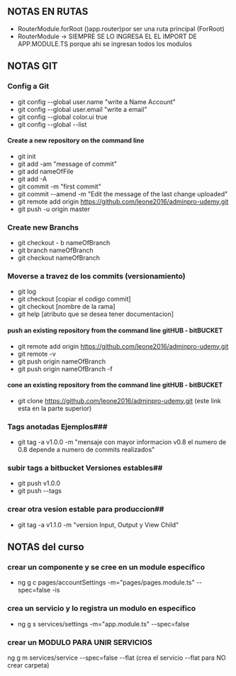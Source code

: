 ## NOTAS EN RUTAS
* RouterModule.forRoot ()app.router)por ser una ruta principal (ForRoot)
* RouterModule -> SIEMPRE SE LO INGRESA EL EL IMPORT DE APP.MODULE.TS porque ahi se ingresan todos los modulos
## NOTAS GIT
### Config a Git ###

* git config --global user.name "write a Name Account"
* git config --global user.email "write a email"
* git config --global color.ui true
* git config --global --list

#### Create a new repository on the command line ###

* git init
* git add -am "message of commit"       
* git add nameOfFile                    
* git add -A                            
* git commit -m "first commit"
* git commit --amend -m "Edit the message of the last change uploaded"
* git remote add origin https://github.com/leone2016/adminpro-udemy.git
* git push -u origin master 

### Create new Branchs  ##
* git checkout  - b nameOfBranch         
* git branch nameOfBranch                
* git checkout nameOfBranch      

### Moverse a travez de los commits (versionamiento) ###

* git log
* git checkout [copiar el codigo commit]
* git checkout [nombre de la rama]
* git help [atributo que se desea tener documentacion]        

#### push an existing repository from the command line gitHUB - bitBUCKET ###

* git remote add origin https://github.com/leone2016/adminpro-udemy.git
* git remote -v
* git push origin nameOfBranch
* git push origin nameOfBranch -f

#### cone an existing repository from the command line gitHUB - bitBUCKET ###
* git clone https://github.com/leone2016/adminpro-udemy.git (este link esta en la parte superior)
### Tags anotadas Ejemplos###
* git tag -a v1.0.0 -m "mensaje con mayor informacion v0.8 el numero de 0.8 depende a numero de commits realizados" 

### subir tags a bitbucket Versiones estables##
* git push  v1.0.0
* git push --tags
 ### crear otra vesion estable para produccion## 
* git tag -a v1.1.0 -m "version Input, Output y View Child" 


## NOTAS del curso
### crear un componente y se cree en un module específico 
* ng g c pages/accountSettings -m="pages/pages.module.ts" --spec=false -is
### crea un servicio y lo registra un modulo en especifico
* ng g s services/settings -m="app.module.ts" --spec=false
### crear un MODULO PARA UNIR SERVICIOS ### 

ng g m services/service --spec=false --flat (crea el servicio --flat para NO crear carpeta)

